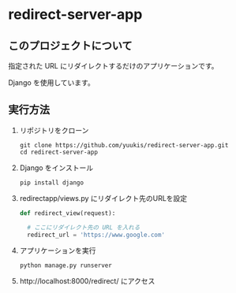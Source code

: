 # redirect-server-app

## このプロジェクトについて

指定された URL にリダイレクトするだけのアプリケーションです。

Django を使用しています。

## 実行方法

1. リポジトリをクローン
    ```
    git clone https://github.com/yuukis/redirect-server-app.git
    cd redirect-server-app
    ```

2. Django をインストール
    ```
    pip install django
    ```

3. redirectapp/views.py にリダイレクト先のURLを設定
   ```python
   def redirect_view(request):

     # ここにリダイレクト先の URL を入れる
     redirect_url = 'https://www.google.com'
   ``` 

4. アプリケーションを実行
   ```
   python manage.py runserver
   ```

5. http://localhost:8000/redirect/ にアクセス
